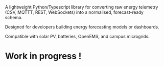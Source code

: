A lightweight Python/Typescript library for converting raw energy telemetry  (CSV, MQTTT, REST, WebSockets) into a normalised, forecast-ready schema. 

Designed for developers building energy forecasting models or dashboards. 

Compatible with solar PV, batteries, OpenEMS, and campus microgrids. 

# Work in progress !
